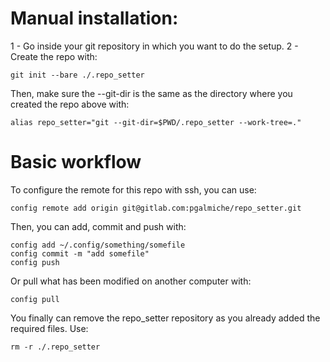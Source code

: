 # Manual installation:

1 - Go inside your git repository in which you want to do the setup.
2 - Create the repo with:

```
git init --bare ./.repo_setter
```

Then, make sure the --git-dir is the same as the directory where you created the repo above with:

```
alias repo_setter="git --git-dir=$PWD/.repo_setter --work-tree=."
```

# Basic workflow

To configure the remote for this repo with ssh, you can use:

```
config remote add origin git@gitlab.com:pgalmiche/repo_setter.git
```

Then, you can add, commit and push with:

```
config add ~/.config/something/somefile
config commit -m "add somefile"
config push
```

Or pull what has been modified on another computer with:

```
config pull
```

You finally can remove the repo_setter repository as you already added the required files.
Use:

```
rm -r ./.repo_setter
```
